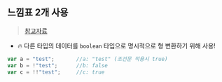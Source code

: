 ## 느낌표 2개 사용
> [참고자료](https://ifuwanna.tistory.com/278)
- 🔥 다른 타입의 데이터를 `boolean` 타입으로 명시적으로 형 변환하기 위해 사용!


```js
var a = "test";	      //a: "test" (조건문 적용시 true)
var b = !"test";      //b: false
var c = !!"test";     //c: true
```
